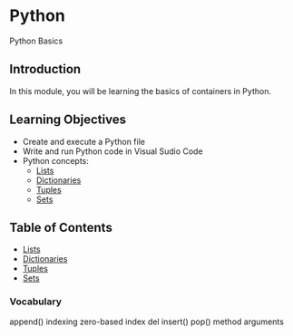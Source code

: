 # Python
Python Basics

## Introduction
In this module, you will be learning the basics of containers in Python.

## Learning Objectives
* Create and execute a Python file
* Write and run Python code in Visual Sudio Code
* Python concepts: 
  * [Lists](https://docs.python.org/3/tutorial/introduction.html#lists)
  * [Dictionaries](https://docs.python.org/3/tutorial/datastructures.html#dictionaries)
  * [Tuples](https://docs.python.org/3/tutorial/datastructures.html#tuples-and-sequences)
  * [Sets]()


## Table of Contents
- [Lists](https://github.com/wonntann/Python/tree/main/Containers/Lists)
- [Dictionaries](https://github.com/wonntann/Python/tree/main/Containers/Dictionary)
- [Tuples](https://github.com/wonntann/Python/tree/main/Containers/Tuples)
- [Sets](https://github.com/wonntann/Python/tree/main/Containers/Sets)


### Vocabulary
append()
indexing
zero-based index
del
insert()
pop()
method
arguments
